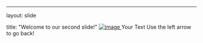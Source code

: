 ---
layout: slide

title: "Welcome to our second slide!"
[
![image](https://user-images.githubusercontent.com/66342385/84334811-f3901800-ab58-11ea-9ceb-10ef7fc153bd.png)
](url)
Your Text
Use the left arrow to go back!
